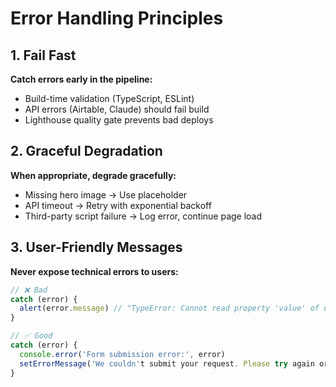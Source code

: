 # Error Handling Principles

## 1. Fail Fast

**Catch errors early in the pipeline:**
- Build-time validation (TypeScript, ESLint)
- API errors (Airtable, Claude) should fail build
- Lighthouse quality gate prevents bad deploys

## 2. Graceful Degradation

**When appropriate, degrade gracefully:**
- Missing hero image → Use placeholder
- API timeout → Retry with exponential backoff
- Third-party script failure → Log error, continue page load

## 3. User-Friendly Messages

**Never expose technical errors to users:**
```typescript
// ❌ Bad
catch (error) {
  alert(error.message) // "TypeError: Cannot read property 'value' of undefined"
}

// ✅ Good
catch (error) {
  console.error('Form submission error:', error)
  setErrorMessage('We couldn't submit your request. Please try again or call us at (555) 123-4567.')
}
```
